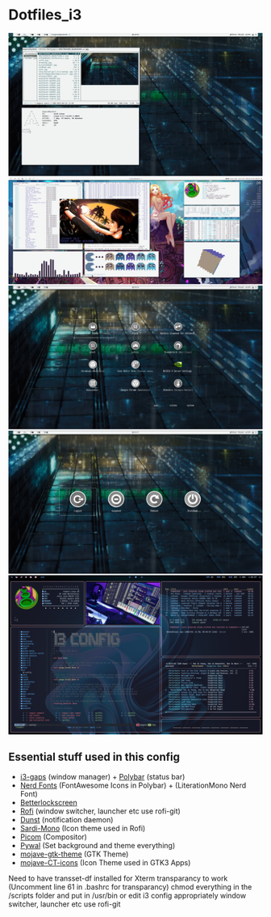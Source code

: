 # Dotfiles_i3

![screenshot](https://raw.githubusercontent.com/Algorithm79/Dotfiles_i3/master/screenshot.png)
![screenshot](https://raw.githubusercontent.com/Algorithm79/Dotfiles_i3/master/screenshot1.png)
![screenshot](https://raw.githubusercontent.com/Algorithm79/Dotfiles_i3/master/screenshot2.png)
![screenshot](https://raw.githubusercontent.com/Algorithm79/Dotfiles_i3/master/screenshot3.png)
![screenshot](https://raw.githubusercontent.com/Algorithm79/Dotfiles_i3/master/screenshot4.png)
## Essential stuff used in this config

- [i3-gaps](https://github.com/Airblader/i3) (window manager) + [Polybar](https://github.com/polybar/polybar) (status bar)
- [Nerd Fonts](https://github.com/ryanoasis/ner-fonts) (FontAwesome Icons in Polybar) + (LiterationMono Nerd Font) 
- [Betterlockscreen](https://github.com/pavanjadhaw/betterlockscreen)
- [Rofi](https://github.com/davatorium/rofi) (window switcher, launcher etc use rofi-git)
- [Dunst](https://github.com/dunst-project/dunst) (notification daemon)
- [Sardi-Mono](https://github.com/erikdubois/Sardi-Mono-Colora-Variations) (Icon theme used in Rofi)
- [Picom](https://github.com/yshui/picom) (Compositor) 
- [Pywal](https://github.com/dylanaraps/pywal) (Set background and theme everything)
- [mojave-gtk-theme](https://github.com/vinceliuice/Mojave-gtk-theme) (GTK Theme)
- [mojave-CT-icons](https://github.com/zayronxio/Mojave-CT) (Icon Theme used in GTK3 Apps)

Need to have transset-df installed for Xterm transparancy to work (Uncomment line 61 in .bashrc for transparancy)
chmod everything in the /scripts folder and put in /usr/bin or edit i3 config appropriately
window switcher, launcher etc use rofi-git
